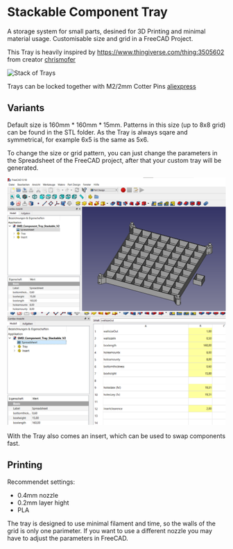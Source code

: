 # Stackable Component Tray

A storage system for small parts, desined for 3D Printing and minimal material usage.
Customisable size and grid in a FreeCAD Project.

This Tray is heavily inspired by https://www.thingiverse.com/thing:3505602 from creator [chrismofer](https://www.thingiverse.com/chrismofer/designs)

![Stack of Trays](/doc/img/stacked.jpg "Stack of Trays")

Trays can be locked together with M2/2mm Cotter Pins [aliexpress](https://de.aliexpress.com/item/32972332173.html?spm=a2g0o.detail.1000060.2.161d6d90Fhh161&gps-id=pcDetailBottomMoreThisSeller&scm=1007.13339.169870.0&scm_id=1007.13339.169870.0&scm-url=1007.13339.169870.0&pvid=d631fafd-9563-479e-ad5f-fe660dfc227c&_t=gps-id:pcDetailBottomMoreThisSeller,scm-url:1007.13339.169870.0,pvid:d631fafd-9563-479e-ad5f-fe660dfc227c,tpp_buckets:668%230%23131923%2341_668%230%23131923%2341_668%23888%233325%2312_668%23888%233325%2312_668%232846%238112%231997_668%232717%237565%23716_668%231000022185%231000066059%230_668%233468%2315614%23530_668%232846%238112%231997_668%232717%237565%23716_668%233164%239976%23407_668%233468%2315614%23530)

## Variants

Default size is 160mm * 160mm * 15mm. Patterns in this size (up to 8x8 grid) can be found in the STL folder.
As the Tray is always sqare and symmetrical, for example 6x5 is the same as 5x6.

To change the size or grid pattern, you can just change the parameters in the Spreadsheet of the FreeCAD project, after that your custom tray will be generated.

![Generated in FreeCAD](/doc/img/freecad.png "Generated in FreeCAD")
![Spreadsheet](/doc/img/spreadsheet.png "Spreadsheet")

With the Tray also comes an insert, which can be used to swap components fast.

## Printing

Recommendet settings:
- 0.4mm nozzle
- 0.2mm layer hight
- PLA

The tray is designed to use minimal filament and time, so the walls of the grid is only one parimeter. If you want to use a different nozzle you may have to adjust the parameters in FreeCAD.
